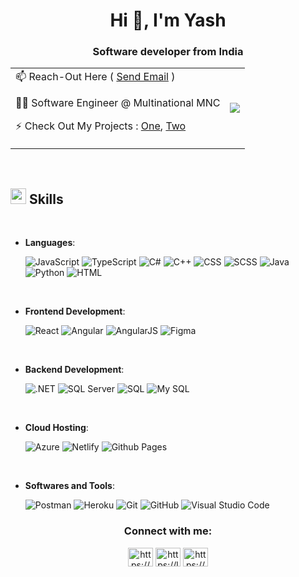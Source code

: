 
<h1 align="center">Hi 👋, I'm Yash</h1>
<h3 align="center">Software developer from India</h3>


<table align="center" border="0">  
  <tr>  
  <td >
  📫 Reach-Out Here ( <a href = "mailto: khadeyash547@gmail.com">Send Email</a> )

  👨‍💻 Software Engineer @ Multinational MNC
  
  ⚡ Check Out My Projects : <a href = "https://yash-merchapp.netlify.app/">One</a>, <a href = "https://yash-salon-devlopment.netlify.app/">Two</a></td>  
  <td>
  <p align="right">
  <img src="https://media4.giphy.com/media/qgQUggAC3Pfv687qPC/giphy.gif"/>
</p>
</td> 
   </tr> 
    </table>
  
<br>

## <img src="https://media2.giphy.com/media/QssGEmpkyEOhBCb7e1/giphy.gif?cid=ecf05e47a0n3gi1bfqntqmob8g9aid1oyj2wr3ds3mg700bl&rid=giphy.gif" width ="25"><b> Skills</b>
<br>

<p align="center">

- **Languages**:
    
    ![JavaScript](https://img.shields.io/badge/javascript%20-%23323330.svg?&style=for-the-badge&logo=javascript&logoColor=%23F7DF1E)
    ![TypeScript](https://img.shields.io/badge/TypeScript-007ACC?style=for-the-badge&logo=typescript&logoColor=white)
    ![C#](https://img.shields.io/badge/C%23-239120?style=for-the-badge&logo=c-sharp&logoColor=white)
    ![C++](https://img.shields.io/badge/C%2B%2B-00599C?style=for-the-badge&logo=c%2B%2B&logoColor=white)
    ![CSS](https://img.shields.io/badge/CSS-1572B6?style=for-the-badge&logo=css3&logoColor=white)
    ![SCSS](https://img.shields.io/badge/SCSS-CC6699?style=for-the-badge&logo=sass&logoColor=white)
    ![Java](https://img.shields.io/badge/java-%23ED8B00.svg?&style=for-the-badge&logo=java&logoColor=white)
    ![Python](https://img.shields.io/badge/Python%20-%2314354C.svg?style=for-the-badge&logo=python&logoColor=white)
    ![HTML](https://img.shields.io/badge/html5%20-%23E34F26.svg?&style=for-the-badge&logo=html5&logoColor=white)

<br>   
    
- **Frontend Development**:

   ![React](https://img.shields.io/badge/react%20-%2320232a.svg?&style=for-the-badge&logo=react&logoColor=%2361DAFB)
   ![Angular](https://img.shields.io/badge/Angular-DD0031?style=for-the-badge&logo=angular&logoColor=white)
   ![AngularJS](https://img.shields.io/badge/AngularJS-E23237?style=for-the-badge&logo=angularjs&logoColor=white)
   ![Figma](https://img.shields.io/badge/figma%20-%23F24E1E.svg?&style=for-the-badge&logo=figma&logoColor=white)

  

<br>

- **Backend Development**:
  
    ![.NET](https://img.shields.io/badge/.NET-512BD4?style=for-the-badge&logo=dotnet&logoColor=white)
    ![SQL Server](https://img.shields.io/badge/SQL_Server-CC2927?style=for-the-badge&logo=microsoft-sql-server&logoColor=white)
    ![SQL](https://img.shields.io/badge/SQL-4479A1?style=for-the-badge&logo=sql&logoColor=white)
    ![My SQL](https://img.shields.io/badge/mysql-%2300f.svg?&style=for-the-badge&logo=mysql&logoColor=white)
    
<br>

- **Cloud Hosting**:
  
  ![Azure](https://img.shields.io/badge/Azure-0089D6?style=for-the-badge&logo=microsoft-azure&logoColor=white)
  ![Netlify](https://img.shields.io/badge/Netlify-00C7B7?style=for-the-badge&logo=netlify&logoColor=white)
  ![Github Pages](https://img.shields.io/badge/GitHub%20Pages-%23327FC7.svg?style=for-the-badge&logo=github&logoColor=white)
  
<br>


- **Softwares and Tools**:

    ![Postman](https://img.shields.io/badge/Postman-FF6C37?style=for-the-badge&logo=postman&logoColor=white)
    ![Heroku](https://img.shields.io/badge/Heroku-430098?style=for-the-badge&logo=heroku&logoColor=white)
    ![Git](https://img.shields.io/badge/git-%23F05033.svg?style=for-the-badge&logo=git&logoColor=white)
    ![GitHub](https://img.shields.io/badge/github-%23121011.svg?style=for-the-badge&logo=github&logoColor=white)
    ![Visual Studio Code](https://img.shields.io/badge/Visual%20Studio%20Code-0078d7.svg?style=for-the-badge&logo=visual-studio-code&logoColor=white)

</p>


<h3 align="center">Connect with me:</h3>
<p align="center">
<a href="https://linkedin.com/in/https://www.linkedin.com/in/yash-khade-96ab701a3/" target="blank"><img align="center" src="https://raw.githubusercontent.com/rahuldkjain/github-profile-readme-generator/master/src/images/icons/Social/linked-in-alt.svg" alt="https://www.linkedin.com/in/yash-khade-96ab701a3/" height="30" width="40" /></a>
<a href="https://www.leetcode.com/https://leetcode.com/yashkhade/" target="blank"><img align="center" src="https://raw.githubusercontent.com/rahuldkjain/github-profile-readme-generator/master/src/images/icons/Social/leet-code.svg" alt="https://leetcode.com/yashkhade/" height="30" width="40" /></a>
<a href="https://auth.geeksforgeeks.org/user/https://auth.geeksforgeeks.org/user/yashkhade547/?utm_source=geeksforgeeks&utm_medium=my_profile&utm_campaign=auth_user" target="blank"><img align="center" src="https://raw.githubusercontent.com/rahuldkjain/github-profile-readme-generator/master/src/images/icons/Social/geeks-for-geeks.svg" alt="https://auth.geeksforgeeks.org/user/yashkhade547/?utm_source=geeksforgeeks&utm_medium=my_profile&utm_campaign=auth_user" height="30" width="40" /></a>
</p>
